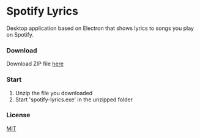 # Spotify Lyrics

Desktop application based on Electron that shows lyrics to songs you play on Spotify.


### Download

Download ZIP file [here](https://github.com/mildlyadequate/spotify-lyrics/releases/download/v0.2.0-alpha/spotify-lyrics-win32-ia32.zip)

### Start

1. Unzip the file you downloaded
2. Start 'spotify-lyrics.exe' in the unzipped folder

### License

[MIT](https://github.com/mildlyadequate/spotify-lyrics/blob/master/LICENSE)
